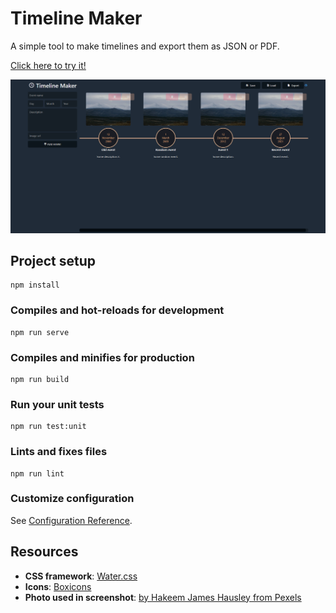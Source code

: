 # Timeline Maker

A simple tool to make timelines and export them as JSON or PDF.

[Click here to try it!](https://chars-mc.github.io/timeline-maker/)

![](/docs/screenshoot.png)

## Project setup

```
npm install
```

### Compiles and hot-reloads for development

```
npm run serve
```

### Compiles and minifies for production

```
npm run build
```

### Run your unit tests

```
npm run test:unit
```

### Lints and fixes files

```
npm run lint
```

### Customize configuration

See [Configuration Reference](https://cli.vuejs.org/config/).

## Resources

- **CSS framework**: [Water.css](https://watercss.kognise.dev/)
- **Icons**: [Boxicons](https://boxicons.com/)
- **Photo used in screenshot**: [by Hakeem James Hausley from Pexels](https://www.pexels.com/photo/white-sheep-pasturing-on-mountain-valley-5418679/?utm_content=attributionCopyText&utm_medium=referral&utm_source=pexels)
